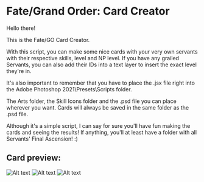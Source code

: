 # Fate/Grand Order: Card Creator

Hello there!

This is the Fate/GO Card Creator.

With this script, you can make some nice cards with your very own servants with their respective skills, level and NP level. If you have any grailed Servants, you can also add their IDs into a text layer to insert the exact level they're in.

It's also important to remember that you have to place the .jsx file right into the Adobe Photoshop 2021\Presets\Scripts folder.

The Arts folder, the Skill Icons folder and the .psd file you can place wherever you want. Cards will always be saved in the same folder as the .psd file.

Although it's a simple script, I can say for sure you'll have fun making the cards and seeing the results! If anything, you'll at least have a folder with all Servants' Final Ascension! :)

## Card preview:

![Alt text](https://i.imgur.com/D6aLD67.png "Artoria Card")
![Alt text](https://i.imgur.com/KjgfZ4v.jpg "Arcueid Card")
![Alt text](https://i.imgur.com/9t1EBEw.jpg "Space Ishtar Card")
